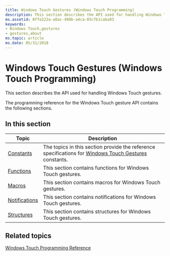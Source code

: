 ```yaml
---
title: Windows Touch Gestures (Windows Touch Programming)
description: This section describes the API used for handling Windows Touch gestures.
ms.assetid: 0ffe222a-a0ac-498b-a4ca-85cfb1caba93
keywords:
- Windows Touch,gestures
- gestures,about
ms.topic: article
ms.date: 05/31/2018
---
```


# Windows Touch Gestures (Windows Touch Programming)

This section describes the API used for handling Windows Touch gestures.

The programming reference for the Windows Touch gesture API contains the following sections.

## In this section



| Topic                                         | Description                                                                                                                                        |
|-----------------------------------------------|----------------------------------------------------------------------------------------------------------------------------------------------------|
| [Constants](constants.md)<br/>         | The topics in this section provide the reference specifications for [Windows Touch Gestures](guide-multi-touch-gestures.md) constants.<br/> |
| [Functions](mtgfunctions.md)<br/>      | This section contains functions for Windows Touch gestures.<br/>                                                                             |
| [Macros](macros.md)<br/>               | This section contains macros for Windows Touch gestures.<br/>                                                                                |
| [Notifications](notifications.md)<br/> | This section contains notifications for Windows Touch gestures.<br/>                                                                         |
| [Structures](mtstructures.md)<br/>     | This section contains structures for Windows Touch gestures.<br/>                                                                            |



 

## Related topics

<dl> <dt>

[Windows Touch Programming Reference](windows-touch-programming-reference.md)
</dt> </dl>

 

 





